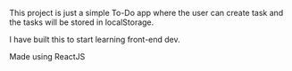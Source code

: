 This project is just a simple To-Do app where the user can create task and the tasks will be 
stored in localStorage.

I have built this to start learning front-end dev.

Made using ReactJS
